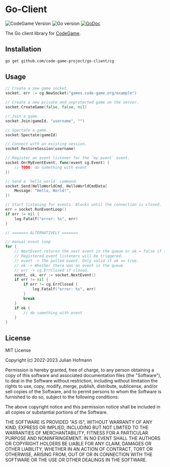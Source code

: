 # Go-Client
![CodeGame Version](https://img.shields.io/badge/CodeGame-v0.8-orange)
![Go version](https://img.shields.io/github/go-mod/go-version/code-game-project/go-client)
[![GoDoc](https://pkg.go.dev/badge/github.com/code-game-project/go-client)](https://pkg.go.dev/github.com/code-game-project/go-client)

The Go client library for [CodeGame](https://code-game.org).

## Installation

```sh
go get github.com/code-game-project/go-client/cg
```

## Usage

```go
// Create a new game socket.
socket, err := cg.NewSocket("games.code-game.org/example")

// Create a new private and unprotected game on the server.
socket.CreateGame(false, false, nil)

// Join a game.
socket.Join(gameId, "username", "")

// Spectate a game.
socket.Spectate(gameId)

// Connect with an existing session.
socket.RestoreSession(username)

// Register an event listener for the `my_event` event.
socket.On(MyEventEvent, func(event cg.Event) {
	// TODO: do something with event
})

// Send a `hello_world` command.
socket.Send(HelloWorldCmd, HelloWorldCmdData{
	Message: "Hello, World!",
})

// Start listening for events. Blocks until the connection is closed.
err = socket.RunEventLoop()
if err != nil {
	log.Fatalf("error: %s", err)
}

// ======= ALTERNATIVELY =======

// manual event loop
for {
	// NextEvent returns the next event in the queue or ok = false if there is none.
	// Registered event listeners will be triggered.
	// event -> The polled event. Only valid if ok == true.
	// ok -> Whether there was an event in the queue
	// err -> cg.ErrClosed if closed.
	event, ok, err := socket.NextEvent()
	if err != nil {
		if err != cg.ErrClosed {
			log.Fatalf("error: %s", err)
		}
		break
	}
	if ok {
		// do something with event
	}
}
```

## License

MIT License

Copyright (c) 2022-2023 Julian Hofmann

Permission is hereby granted, free of charge, to any person obtaining a copy
of this software and associated documentation files (the "Software"), to deal
in the Software without restriction, including without limitation the rights
to use, copy, modify, merge, publish, distribute, sublicense, and/or sell
copies of the Software, and to permit persons to whom the Software is
furnished to do so, subject to the following conditions:

The above copyright notice and this permission notice shall be included in all
copies or substantial portions of the Software.

THE SOFTWARE IS PROVIDED "AS IS", WITHOUT WARRANTY OF ANY KIND, EXPRESS OR
IMPLIED, INCLUDING BUT NOT LIMITED TO THE WARRANTIES OF MERCHANTABILITY,
FITNESS FOR A PARTICULAR PURPOSE AND NONINFRINGEMENT. IN NO EVENT SHALL THE
AUTHORS OR COPYRIGHT HOLDERS BE LIABLE FOR ANY CLAIM, DAMAGES OR OTHER
LIABILITY, WHETHER IN AN ACTION OF CONTRACT, TORT OR OTHERWISE, ARISING FROM,
OUT OF OR IN CONNECTION WITH THE SOFTWARE OR THE USE OR OTHER DEALINGS IN THE
SOFTWARE.
